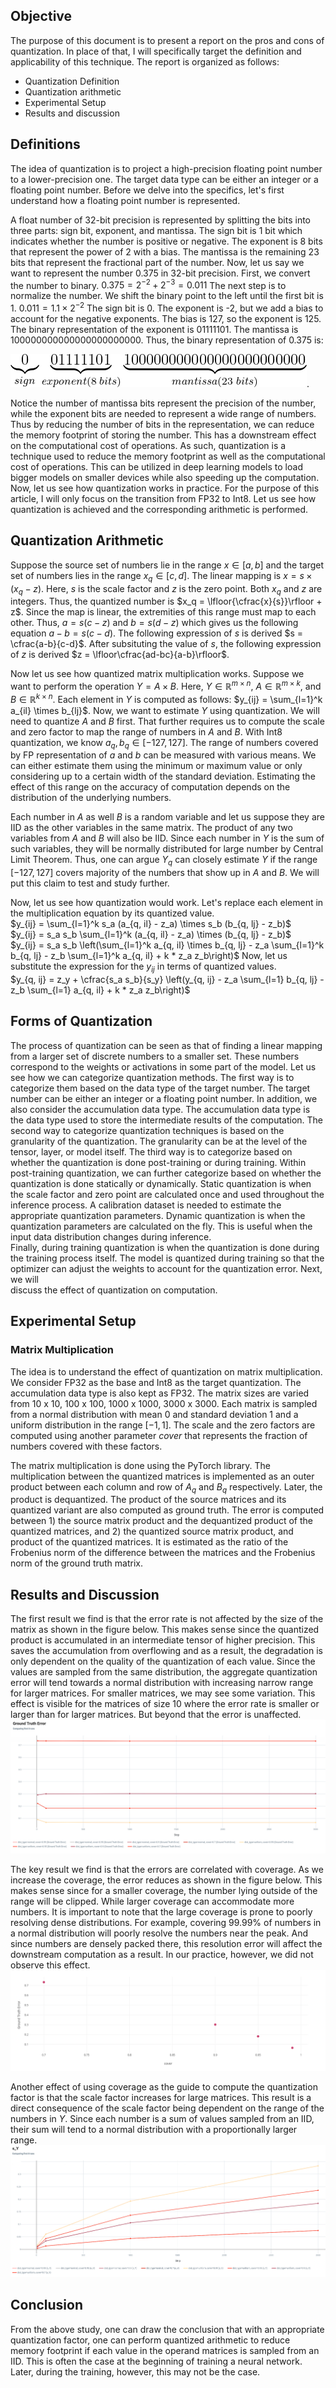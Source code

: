## Objective  
The purpose of this document is to present a report on the pros and cons of quantization. In place of that, I will specifically target the definition and applicability of this technique. The report is organized as follows:  
- Quantization Definition   
- Quantization arithmetic   
- Experimental Setup   
- Results and discussion    
  
## Definitions  
The idea of quantization is to project a high-precision floating point number to a lower-precision one. The target data type can be either an integer or a floating point number. Before we delve into the specifics, let's first understand how a floating point number is represented.   
  
A float number of 32-bit precision is represented by splitting the bits into three parts: sign bit, exponent, and mantissa. The sign bit is 1 bit which indicates whether the number is positive or negative. The exponent is 8 bits that represent the power of 2 with a bias. The mantissa is the remaining 23 bits that represent the fractional part of the number. Now, let us say we want to represent the number 0.375 in 32-bit precision. First, we convert the number to binary. 
$0.375 = 2^{-2} + 2^{-3} = 0.011$ 
The next step is to normalize the number. We shift the binary point to the left until the first bit is 1. 
$0.011 = 1.1 \times 2^{-2}$ 
The sign bit is 0. The exponent is -2, but we add a bias to account for the negative exponents. The bias is 127, so the exponent is 125. The binary representation of the exponent is 01111101. The mantissa is 100000000000000000000000. Thus, the binary representation of 0.375 is:  
  
![assets/bits-explanation.png](https://github.com/mathadoor/quantization-experiments/blob/main/assets/bits-explanation.png).  

Notice the number of mantissa bits represent the precision of the number, while the exponent bits are needed to represent  a wide range of numbers. Thus by reducing the number of bits in the representation, we can reduce the memory footprint of storing the number. This has a downstream effect on the computational cost of operations. As such, quantization is a technique used to reduce the memory footprint as well as the computational cost of operations. This can be utilized in deep learning models to load bigger models on smaller devices while also speeding up the computation. Now, let us see how quantization works in practice. For the purpose of this article, I will only focus on the transition from FP32 to Int8. Let us see how quantization is achieved and the corresponding arithmetic is performed.

## Quantization Arithmetic

Suppose the source set of numbers lie in the range $x \in [a, b]$ and the target set of numbers lies in the range $x_q \in [c, d]$. The linear mapping is $x = s \times (x_q - z)$. Here, $s$ is the scale factor and $z$ is the zero point. Both $x_q$ and $z$ are integers. Thus, the quantized number is $x_q = \lfloor{\cfrac{x}{s}}\rfloor + z$. Since the map is linear, the extremities of this range must map to each other. Thus, $a=s(c - z)$ and $b=s(d - z)$ which gives us the following equation
$a-b = s(c - d)$. The following expression of $s$ is derived $s = \cfrac{a-b}{c-d}$. After subsituting the value of $s$, the following expression of $z$ is derived $z = \lfloor\cfrac{ad-bc}{a-b}\rfloor$.

Now let us see how quantized matrix multiplication works. Suppose we want to perform the operation $Y = A \times B$. Here,  $Y \in \mathbb{R}^{m \times n}$, $A \in \mathbb{R}^{m \times k}$, and $B \in \mathbb{R}^{k \times n}$. Each element in $Y$ is computed as follows:  $y_{ij} = \sum_{l=1}^k a_{il} \times b_{lj}$. 
Now, we want to estimate $Y$ using quantization. We will need to quantize $A$ and $B$ first. That further requires us to compute the scale and zero factor to map the range of numbers in $A$ and $B$. With Int8 quantization, we know $a_q, b_q \in [-127, 127]$. The range of numbers covered by FP representation of $a$ and $b$ can be measured with various means. We can either estimate them using the minimum or maximum value or only considering up to a certain width of the standard deviation. Estimating the effect of this range on the accuracy of computation depends on the distribution of the underlying numbers. 

Each number in $A$ as well $B$ is a random variable and let us suppose they are IID as the other variables in the same matrix. The product of any two variables from $A$ and $B$ will also be IID. Since each number in $Y$ is the sum of such variables, they will be normally distributed for large number by Central Limit Theorem. Thus, one can argue $Y_q$ can closely estimate $Y$ if the range $[-127, 127]$ covers majority of the numbers that show up in $A$ and $B$. We will put this claim to test and study further.

Now, let us see how quantization would work. Let's replace each element in the multiplication equation by its quantized value.    
$y_{ij} = \sum_{l=1}^k s_a (a_{q, il} - z_a) \times s_b (b_{q, lj} - z_b)$    
$y_{ij} = s_a s_b \sum_{l=1}^k (a_{q, il} - z_a) \times (b_{q, lj} - z_b)$   
$y_{ij} = s_a s_b \left(\sum_{l=1}^k a_{q, il} \times b_{q, lj} - z_a \sum_{l=1}^k b_{q, lj} - z_b \sum_{l=1}^k a_{q, il} + k * z_a z_b\right)$
Now, let us substitute the expression for the $y_{ij}$ in terms of quantized values.    
$y_{q, ij} = z_y + \cfrac{s_a s_b}{s_y} \left(y_{q, ij} - z_a \sum_{l=1} b_{q, lj} - z_b \sum_{l=1} a_{q, il} + k * z_a z_b\right)$

## Forms of Quantization  
The process of quantization can be seen as that of finding a linear mapping from a larger set of discrete numbers to a smaller set. These numbers correspond to the weights or activations in some part of the model. Let us see how we can categorize quantization methods.
The first way is to categorize them based on the data type of the target number. The target number can be either an integer or a floating point number. In addition, we also consider the accumulation data type. The accumulation data type is the data type used to store the intermediate results of the computation. 
The second way to categorize quantization techniques is based on the granularity of the quantization. The granularity can be at the level of the tensor, layer, or model itself. 
The third way is to categorize based on whether the quantization is done post-training or during training. Within post-training quantization, we can further categorize based on whether the quantization is done statically or dynamically. Static quantization is when the scale factor and zero point are calculated once and used throughout the inference process. A calibration dataset is needed to estimate the appropriate quantization parameters. Dynamic quantization is when the quantization parameters are calculated on the fly. This is useful when the input data distribution changes during inference.  
Finally, during training quantization is when the quantization is done during the training process itself. The model is quantized during training so that the optimizer can adjust the weights to account for the quantization error. Next, we will  
discuss the effect of quantization on computation.  
  
## Experimental Setup  
### Matrix Multiplication  
The idea is to understand the effect of quantization on matrix multiplication. We consider FP32 as the base and Int8 as the target quantization. The accumulation data type is also kept as FP32. The matrix sizes are varied from 10 x 10, 100 x 100, 1000 x 1000, 3000 x 3000. Each matrix is sampled from a normal distribution with mean 0 and standard deviation 1 and a uniform distribution in the range $[-1, 1]$. The scale and the zero factors are computed using another parameter $cover$ that represents the fraction of numbers covered with these factors. 
 
The matrix multiplication is done using the PyTorch library. The multiplication between the quantized matrices is implemented as an outer product between each column and row of $A_q$ and $B_q$ respectively. Later, the product is dequantized. The product of the source matrices and its quantized variant are also computed as ground truth. The error is computed between 1) the source matrix product and the dequantized product of the quantized matrices, and 2) the quantized source matrix product, and product of the quantized matrices. It is estimated as the ratio of the Frobenius norm of the difference between the matrices and the Frobenius norm of the ground truth matrix.

## Results and Discussion

The first result we find is that the error rate is not affected by the size of the matrix as shown in the figure below. This makes sense since the quantized product is accumulated in an intermediate tensor of higher precision. This saves the accumulation from overflowing and as a result, the degradation is only dependent on the quality of the quantization of each value. Since the values are sampled from the same distribution, the aggregate quantization error will tend towards a normal distribution with increasing narrow range for larger matrices. For smaller matrices, we may see some variation. This effect is visible for the matrices of size 10 where the error rate is smaller or larger than for larger matrices. But beyond that the error is unaffected. 
![Expected Error](assets/expected_error.png)

The key result we find is that the errors are correlated with coverage. As we increase the coverage, the error reduces as shown in the figure below. This makes sense since for a smaller coverage, the number lying outside of the range will be clipped. While larger coverage can accommodate more numbers. It is important to note that the large coverage is prone to poorly resolving dense distributions. For example, covering 99.99% of numbers in a normal distribution will poorly resolve the numbers near the peak. And since numbers are densely packed there, this resolution error will affect the downstream computation as a result. In our practice, however, we did not observe this effect. 
![Ground Truth Coverage](assets/cover_ground_truth.png)

Another effect of using coverage as the guide to compute the quantization factor is that the scale factor increases for large matrices. This result is a direct consequence of the scale factor being dependent on the range of the numbers in $Y$. Since each number is a sum of values sampled from an IID, their sum will tend to a normal distribution with a proportionally larger range. 
![Scale Matrix Size](https://github.com/mathadoor/quantization-experiments/blob/main/assets/scale_matrix_size.png)
## Conclusion
From the above study, one can draw the conclusion that with an appropriate quantization factor, one can perform quantized arithmetic to reduce memory footprint if each value in the operand matrices is sampled from an IID. This is often the case at the beginning of training a neural network. Later, during the training, however, this may not be the case. 

